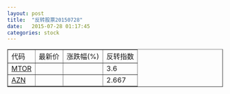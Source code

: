 ```yaml
---
layout: post
title:  "反转股票20150728"
date:   2015-07-28 01:17:45
categories: stock
---
```


<script type="text/javascript">
var stockList = []
stockList.push('gb_mtor');
stockList.push('gb_azn');
</script>

<table border="1">
 <tr>
 <td>代码</td>
  <td>最新价</td>
  <td>涨跌幅(%)</td>
 <td>反转指数</td>
</tr>
  <tr id="mtor"><td><a href="http://stock.finance.sina.com.cn/usstock/quotes/MTOR.html" target="_blank">MTOR</a></td><td></td><td></td><td>3.6</td></tr>
  <tr id="azn"><td><a href="http://stock.finance.sina.com.cn/usstock/quotes/AZN.html" target="_blank">AZN</a></td><td></td><td></td><td>2.667</td></tr>
</table>
